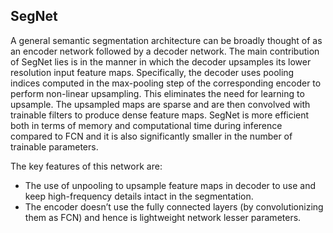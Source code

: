 ## SegNet
A general semantic segmentation architecture can be broadly thought of as an encoder network followed by a decoder network. The main contribution of SegNet lies is in the manner in which the decoder upsamples its lower resolution input feature maps. Specifically, the decoder uses pooling indices computed in the max-pooling step of the corresponding encoder to perform non-linear upsampling. This eliminates the need for learning to upsample. The upsampled maps are sparse and are then convolved with trainable filters to produce dense feature maps. SegNet is more efficient both in terms of memory and computational time during inference compared to FCN and it is also significantly smaller in the number of trainable parameters.

The key features of this network are:
* The use of unpooling to upsample feature maps in decoder to use and keep high-frequency details intact in the segmentation.
* The encoder doesn’t use the fully connected layers (by convolutionizing them as FCN) and hence is lightweight network lesser parameters.